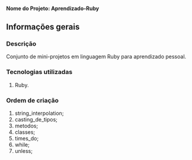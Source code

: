 #### Nome do Projeto: Aprendizado-Ruby

## Informações gerais

### Descrição

Conjunto de mini-projetos em linguagem Ruby para aprendizado pessoal.

### Tecnologias utilizadas

1. Ruby.

### Ordem de criação

1. string_interpolation;
2. casting_de_tipos;
3. metodos;
4. classes;
5. times_do;
6. while;
7. unless;
